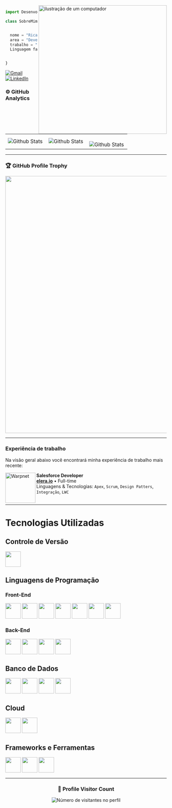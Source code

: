 <img src="https://raw.githubusercontent.com/MicaelliMedeiros/micaellimedeiros/master/image/computer-illustration.png" alt="ilustração de um computador" min-width="400px" max-width="400px" width="400px" align="right">

<p align="left"> 
  
</p>

```js
import Desenvolvedor from "RicardoVicentePc";

class SobreMim extends Desenvolvedor {


  nome = "Ricardo Vicente";
  area = "Developer Back-end";
  trabalho = "Elera";
  Linguagem favorita = "Java";


}
```


<p align="left">
  <a href="#" title="Gmail">
  <img src="https://img.shields.io/badge/-Gmail-FF0000?style=flat-square&labelColor=FF0000&logo=gmail&logoColor=white&link=LINK-DO-SEU-GMAIL" href = "Ricardo.vicente@sptech.school" alt="Gmail"/></a>
  <a href="#" title="LinkedIn">
  <img src="https://img.shields.io/badge/-Linkedin-0e76a8?style=flat-square&logo=Linkedin&logoColor=white&link=LINK-DO-SEU-LINKEDIN" href= "https://www.linkedin.com/in/ricardo-vicente-/"  alt="LinkedIn"/></a>
</p>

### ⚙️ GitHub Analytics

<table>
  <tr>
    <td>
      <img
        align="left"
        src="https://github-readme-stats.vercel.app/api?username=RicardoVicentepc&theme=dark&hide_border=false&include_all_commits=false"
        alt="Github Stats"
      />
    </td>
    <td>
      <img
        align="left"
        src="https://github-readme-stats.vercel.app/api/top-langs/?username=RicardoVicentepc&theme=dark&hide_border=false&include_all_commits=true&count_private=true&layout=compact"
        alt="Github Stats"
      />
    </td>
    <td>
      <br />
      <img
        align="left"
        src="https://github-readme-streak-stats.herokuapp.com/?user=RicardoVicentepc&theme=dark&hide_border=false"
        alt="Github Stats"
      />
    </td>
  </tr>
</table>

--- 

### 🏆 GitHub Profile Trophy

<p align="center">
  <a
    href="https://github.com/RicardoVicentepc/github-profile-trophy"
    title="repositório de troféus"
  >
    <img
      width="800"
      src="https://github-profile-trophy.vercel.app/?username=RicardoVicentepc&column=8&theme=darkhub&no-frame=true&no-bg=true"
    />
  </a>
</p>

---

### Experiência de trabalho

Na visão geral abaixo você encontrará minha experiência de trabalho mais recente:


[<img align="left" height="94px" width="94px" alt="Warpnet" src="https://github.com/RicardoVicentepc/RicardoVicentepc/assets/86174349/6df41235-a6c3-4c17-9617-0bd4dd595fcd">](https://www.spacex.com/)

**Salesforce Developer** \
[**elera.io**](https://www.linkedin.com/company/ercic/mycompany/verification/) • Full-time \
Linguagens & Tecnologias: `Apex`, `Scrum`, `Design Patters`, `Integração`, `LWC`\
<br/>

---

# Tecnologias Utilizadas

## Controle de Versão
<img src="https://img.icons8.com/color/48/000000/git.png" width="48">

## Linguagens de Programação

### Front-End

<div>
<img src="https://img.icons8.com/color/48/000000/html-5.png" width="48">
<img src="https://img.icons8.com/color/48/000000/css3.png" width="48">
<img src="https://img.icons8.com/color/48/000000/javascript.png" width="48">
<img src="https://img.icons8.com/plasticine/100/000000/react.png" width="48">
<img src="https://img.icons8.com/ios-filled/50/000000/react-native.png" width="48">
<img src="https://img.icons8.com/color/48/000000/typescript.png" width="48">
<img src="https://img.icons8.com/color/48/000000/c-plus-plus-logo.png" width="48">
</div>

### Back-End

<div>
<img src="https://img.icons8.com/color/48/000000/nodejs.png" width="48">
<img src="https://img.icons8.com/color/48/000000/java-coffee-cup-logo.png" width="48">
<img src="https://img.icons8.com/officel/16/000000/php-logo.png" width="48">
<img src="https://img.icons8.com/color/48/000000/kotlin.png" width="48">
</div>

## Banco de Dados

<div>
<img src="https://img.icons8.com/ios-filled/50/000000/mysql-logo.png" width="48">
<img src="https://img.icons8.com/color/48/000000/microsoft-sql-server.png" width="48">
<img src="https://img.icons8.com/color/48/000000/mongodb.png" width="48">
<img src="https://img.icons8.com/color/48/000000/postgreesql.png" width="48">
</div>

## Cloud

<div>
<img src="https://img.icons8.com/color/48/000000/amazon-web-services.png" width="48">
<img src="https://img.icons8.com/color/48/000000/azure-1.png" width="48">
</div>

## Frameworks e Ferramentas

<div>
<img src="https://img.icons8.com/color/48/000000/spring-logo.png" width="48">
<img src="https://img.icons8.com/color/48/000000/bootstrap.png" width="48">
<img src="https://img.icons8.com/windows/32/000000/figma.png" width="48">
</div>

---

<div align="center">
  <h3><b>📍 Profile Visitor Count</b></h3>
</div>

<p align="center">
  <img
    src="https://profile-counter.glitch.me/RicardoVicentepc/count.svg"
    alt="Número de visitantes no perfil"
  />
</p>
